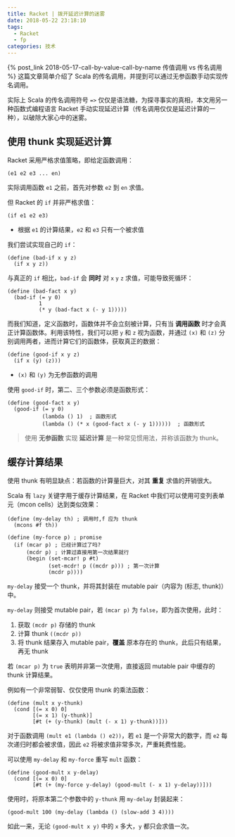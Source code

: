 ```yaml
---
title: Racket | 拨开延迟计算的迷雾
date: 2018-05-22 23:18:10
tags:
  - Racket
  - fp
categories: 技术
---
```


{% post_link 2018-05-17-call-by-value-call-by-name 传值调用 vs 传名调用 %} 这篇文章简单介绍了 Scala 的传名调用，并提到可以通过无参函数手动实现传名调用。

实际上 Scala 的传名调用符号 `=>` 仅仅是语法糖，为探寻事实的真相，本文用另一种函数式编程语言 Racket 手动实现延迟计算（传名调用仅仅是延迟计算的一种），以破除大家心中的迷雾。

<!-- more -->

## 使用 thunk 实现延迟计算

Racket 采用严格求值策略，即给定函数调用：

```Racket
(e1 e2 e3 ... en)
```

实际调用函数 `e1` 之前，首先对参数 `e2` 到 `en` 求值。

但 Racket 的 `if` 并非严格求值：

```Racket
(if e1 e2 e3)
```

* 根据 `e1` 的计算结果，`e2` 和 `e3` 只有一个被求值

我们尝试实现自己的 `if`：

```Racket
(define (bad-if x y z)
  (if x y z))
```

与真正的 `if` 相比，`bad-if` 会 **同时** 对 `x` `y` `z` 求值，可能导致死循环：

```Racket
(define (bad-fact x y)
  (bad-if (= y 0)
          1
          (* y (bad-fact x (- y 1)))))
```

而我们知道，定义函数时，函数体并不会立刻被计算，只有当 **调用函数** 时才会真正计算函数体。利用该特性，我们可以把 `y` 和 `z` 视为函数，并通过 `(x)` 和 `(z)` 分别调用两者，进而计算它们的函数体，获取真正的数据：

```Racket
(define (good-if x y z)
  (if x (y) (z)))
```

* `(x)` 和 `(y)` 为无参函数的调用

使用 `good-if` 时，第二、三个参数必须是函数形式：

```Racket
(define (good-fact x y)
  (good-if (= y 0)
           (lambda () 1)  ; 函数形式
           (lambda () (* x (good-fact x (- y 1))))))  ; 函数形式
```

>使用 **无参函数** 实现 **延迟计算** 是一种常见惯用法，并称该函数为 thunk。

## 缓存计算结果

使用 thunk 有明显缺点：若函数的计算量巨大，对其 **重复** 求值的开销很大。

Scala 有 `lazy` 关键字用于缓存计算结果，在 Racket 中我们可以使用可变列表单元（mcon cells）达到类似效果：

```Racket
(define (my-delay th) ; 调用时,f 应为 thunk
  (mcons #f th))

(define (my-force p) ; promise
  (if (mcar p) ; 已经计算过了吗?
      (mcdr p) ; 计算过直接用第一次结果就行
      (begin (set-mcar! p #t)
             (set-mcdr! p ((mcdr p))) ; 第一次计算
             (mcdr p))))
```

`my-delay` 接受一个 thunk，并将其封装在 mutable pair（内容为 (标志, thunk)）中。

`my-delay` 则接受 mutable pair，若 `(mcar p)` 为 `false`，即为首次使用，此时：

1. 获取 `(mcdr p)` 存储的 thunk
2. 计算 thunk `((mcdr p))`
3. 将 thunk 结果存入 mutable pair，**覆盖** 原本存在的 thunk，此后只有结果，再无 thunk

若 `(mcar p)` 为 `true` 表明并非第一次使用，直接返回 mutable pair 中缓存的 thunk 计算结果。

例如有一个非常弱智、仅仅使用 thunk 的乘法函数：

```Racket
(define (mult x y-thunk)
  (cond [(= x 0) 0]
        [(= x 1) (y-thunk)]
        [#t (+ (y-thunk) (mult (- x 1) y-thunk))]))
```

对于函数调用 `(mult e1 (lambda () e2))`，若 `e1` 是一个非常大的数字，而 `e2` 每次递归时都会被求值，因此 `e2` 将被求值非常多次，严重耗费性能。

可以使用 `my-delay` 和 `my-force` 重写 `mult` 函数：

```Racket
(define (good-mult x y-delay)
  (cond [(= x 0) 0]
        [#t (+ (my-force y-delay) (good-mult (- x 1) y-delay))]))
```

使用时，将原本第二个参数中的 `y-thunk` 用 `my-delay` 封装起来：

```Racket
(good-mult 100 (my-delay (lambda () (slow-add 3 4))))
```

如此一来，无论 `(good-mult x y)` 中的 `x` 多大，`y` 都只会求值一次。
